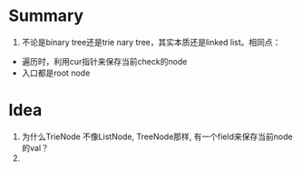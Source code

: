 # Summary
1. 不论是binary tree还是trie nary tree，其实本质还是linked list。相同点：
* 遍历时，利用cur指针来保存当前check的node
* 入口都是root node

# Idea
1. 为什么TrieNode 不像ListNode, TreeNode那样, 有一个field来保存当前node的val？
2. 
